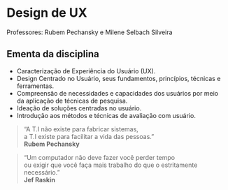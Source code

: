 # Design de UX

Professores: Rubem Pechansky e Milene Selbach Silveira

## Ementa da disciplina

- Caracterização de Experiência do Usuário (UX).
- Design Centrado no Usuário, seus fundamentos, princípios, técnicas e ferramentas.
- Compreensão de necessidades e capacidades dos usuários por meio da aplicação de técnicas de pesquisa.
- Ideação de soluções centradas no usuário.
- Introdução aos métodos e técnicas de avaliação com usuário.

> “A T.I não existe para fabricar sistemas,  
> a T.I existe para facilitar a vida das pessoas.”  
> **Rubem Pechansky**

> “Um computador não deve fazer você perder tempo  
> ou exigir que você faça mais trabalho do que o estritamente necessário.”  
> **Jef Raskin**
